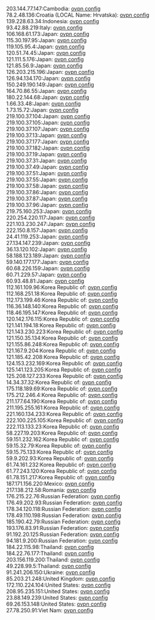 203.144.77.147:Cambodia: [ovpn config](vpn/203_144_77_147.ovpn)  
78.2.48.136:Croatia (LOCAL Name: Hrvatska): [ovpn config](vpn/78_2_48_136.ovpn)  
139.228.63.34:Indonesia: [ovpn config](vpn/139_228_63_34.ovpn)  
93.42.88.219:Italy: [ovpn config](vpn/93_42_88_219.ovpn)  
106.168.61.173:Japan: [ovpn config](vpn/106_168_61_173.ovpn)  
115.30.197.95:Japan: [ovpn config](vpn/115_30_197_95.ovpn)  
119.105.95.4:Japan: [ovpn config](vpn/119_105_95_4.ovpn)  
120.51.74.45:Japan: [ovpn config](vpn/120_51_74_45.ovpn)  
121.111.5.176:Japan: [ovpn config](vpn/121_111_5_176.ovpn)  
121.85.56.9:Japan: [ovpn config](vpn/121_85_56_9.ovpn)  
126.203.215.196:Japan: [ovpn config](vpn/126_203_215_196.ovpn)  
126.94.134.170:Japan: [ovpn config](vpn/126_94_134_170.ovpn)  
150.249.190.149:Japan: [ovpn config](vpn/150_249_190_149.ovpn)  
164.70.86.55:Japan: [ovpn config](vpn/164_70_86_55.ovpn)  
180.22.144.68:Japan: [ovpn config](vpn/180_22_144_68.ovpn)  
1.66.33.48:Japan: [ovpn config](vpn/1_66_33_48.ovpn)  
1.73.15.72:Japan: [ovpn config](vpn/1_73_15_72.ovpn)  
219.100.37.104:Japan: [ovpn config](vpn/219_100_37_104.ovpn)  
219.100.37.105:Japan: [ovpn config](vpn/219_100_37_105.ovpn)  
219.100.37.107:Japan: [ovpn config](vpn/219_100_37_107.ovpn)  
219.100.37.13:Japan: [ovpn config](vpn/219_100_37_13.ovpn)  
219.100.37.177:Japan: [ovpn config](vpn/219_100_37_177.ovpn)  
219.100.37.182:Japan: [ovpn config](vpn/219_100_37_182.ovpn)  
219.100.37.19:Japan: [ovpn config](vpn/219_100_37_19.ovpn)  
219.100.37.31:Japan: [ovpn config](vpn/219_100_37_31.ovpn)  
219.100.37.49:Japan: [ovpn config](vpn/219_100_37_49.ovpn)  
219.100.37.51:Japan: [ovpn config](vpn/219_100_37_51.ovpn)  
219.100.37.55:Japan: [ovpn config](vpn/219_100_37_55.ovpn)  
219.100.37.58:Japan: [ovpn config](vpn/219_100_37_58.ovpn)  
219.100.37.86:Japan: [ovpn config](vpn/219_100_37_86.ovpn)  
219.100.37.87:Japan: [ovpn config](vpn/219_100_37_87.ovpn)  
219.100.37.96:Japan: [ovpn config](vpn/219_100_37_96.ovpn)  
219.75.160.253:Japan: [ovpn config](vpn/219_75_160_253.ovpn)  
220.254.220.117:Japan: [ovpn config](vpn/220_254_220_117.ovpn)  
221.103.230.247:Japan: [ovpn config](vpn/221_103_230_247.ovpn)  
222.150.8.157:Japan: [ovpn config](vpn/222_150_8_157.ovpn)  
24.41.119.253:Japan: [ovpn config](vpn/24_41_119_253.ovpn)  
27.134.147.239:Japan: [ovpn config](vpn/27_134_147_239.ovpn)  
36.13.120.102:Japan: [ovpn config](vpn/36_13_120_102.ovpn)  
58.188.123.189:Japan: [ovpn config](vpn/58_188_123_189.ovpn)  
59.140.177.177:Japan: [ovpn config](vpn/59_140_177_177.ovpn)  
60.68.226.159:Japan: [ovpn config](vpn/60_68_226_159.ovpn)  
60.71.229.57:Japan: [ovpn config](vpn/60_71_229_57.ovpn)  
60.93.48.81:Japan: [ovpn config](vpn/60_93_48_81.ovpn)  
112.161.109.96:Korea Republic of: [ovpn config](vpn/112_161_109_96.ovpn)  
112.168.251.18:Korea Republic of: [ovpn config](vpn/112_168_251_18.ovpn)  
112.173.199.46:Korea Republic of: [ovpn config](vpn/112_173_199_46.ovpn)  
116.36.148.140:Korea Republic of: [ovpn config](vpn/116_36_148_140.ovpn)  
118.46.195.147:Korea Republic of: [ovpn config](vpn/118_46_195_147.ovpn)  
120.142.176.115:Korea Republic of: [ovpn config](vpn/120_142_176_115.ovpn)  
121.141.194.18:Korea Republic of: [ovpn config](vpn/121_141_194_18.ovpn)  
121.143.230.223:Korea Republic of: [ovpn config](vpn/121_143_230_223.ovpn)  
121.150.35.134:Korea Republic of: [ovpn config](vpn/121_150_35_134.ovpn)  
121.155.86.248:Korea Republic of: [ovpn config](vpn/121_155_86_248.ovpn)  
121.167.9.204:Korea Republic of: [ovpn config](vpn/121_167_9_204.ovpn)  
121.185.42.208:Korea Republic of: [ovpn config](vpn/121_185_42_208.ovpn)  
124.153.232.169:Korea Republic of: [ovpn config](vpn/124_153_232_169.ovpn)  
125.141.123.205:Korea Republic of: [ovpn config](vpn/125_141_123_205.ovpn)  
125.208.127.233:Korea Republic of: [ovpn config](vpn/125_208_127_233.ovpn)  
14.34.37.32:Korea Republic of: [ovpn config](vpn/14_34_37_32.ovpn)  
175.118.189.69:Korea Republic of: [ovpn config](vpn/175_118_189_69.ovpn)  
175.212.246.4:Korea Republic of: [ovpn config](vpn/175_212_246_4.ovpn)  
211.177.64.190:Korea Republic of: [ovpn config](vpn/211_177_64_190.ovpn)  
211.195.255.161:Korea Republic of: [ovpn config](vpn/211_195_255_161.ovpn)  
221.160.134.233:Korea Republic of: [ovpn config](vpn/221_160_134_233.ovpn)  
222.100.225.105:Korea Republic of: [ovpn config](vpn/222_100_225_105.ovpn)  
222.113.133.23:Korea Republic of: [ovpn config](vpn/222_113_133_23.ovpn)  
58.227.19.203:Korea Republic of: [ovpn config](vpn/58_227_19_203.ovpn)  
59.151.232.162:Korea Republic of: [ovpn config](vpn/59_151_232_162.ovpn)  
59.15.32.79:Korea Republic of: [ovpn config](vpn/59_15_32_79.ovpn)  
59.15.75.133:Korea Republic of: [ovpn config](vpn/59_15_75_133.ovpn)  
59.9.202.93:Korea Republic of: [ovpn config](vpn/59_9_202_93.ovpn)  
61.74.161.232:Korea Republic of: [ovpn config](vpn/61_74_161_232.ovpn)  
61.77.243.120:Korea Republic of: [ovpn config](vpn/61_77_243_120.ovpn)  
61.78.151.217:Korea Republic of: [ovpn config](vpn/61_78_151_217.ovpn)  
187.171.156.220:Mexico: [ovpn config](vpn/187_171_156_220.ovpn)  
217.138.212.58:Romania: [ovpn config](vpn/217_138_212_58.ovpn)  
176.215.22.76:Russian Federation: [ovpn config](vpn/176_215_22_76.ovpn)  
176.49.202.93:Russian Federation: [ovpn config](vpn/176_49_202_93.ovpn)  
178.34.120.118:Russian Federation: [ovpn config](vpn/178_34_120_118.ovpn)  
178.49.110.198:Russian Federation: [ovpn config](vpn/178_49_110_198.ovpn)  
185.190.42.79:Russian Federation: [ovpn config](vpn/185_190_42_79.ovpn)  
193.176.83.91:Russian Federation: [ovpn config](vpn/193_176_83_91.ovpn)  
91.192.20.125:Russian Federation: [ovpn config](vpn/91_192_20_125.ovpn)  
94.181.9.200:Russian Federation: [ovpn config](vpn/94_181_9_200.ovpn)  
184.22.115.98:Thailand: [ovpn config](vpn/184_22_115_98.ovpn)  
184.22.76.177:Thailand: [ovpn config](vpn/184_22_76_177.ovpn)  
203.156.119.200:Thailand: [ovpn config](vpn/203_156_119_200.ovpn)  
49.228.99.5:Thailand: [ovpn config](vpn/49_228_99_5.ovpn)  
91.241.206.150:Ukraine: [ovpn config](vpn/91_241_206_150.ovpn)  
85.203.21.248:United Kingdom: [ovpn config](vpn/85_203_21_248.ovpn)  
172.110.224.104:United States: [ovpn config](vpn/172_110_224_104.ovpn)  
208.95.235.151:United States: [ovpn config](vpn/208_95_235_151.ovpn)  
23.88.149.239:United States: [ovpn config](vpn/23_88_149_239.ovpn)  
69.26.153.148:United States: [ovpn config](vpn/69_26_153_148.ovpn)  
27.78.250.91:Viet Nam: [ovpn config](vpn/27_78_250_91.ovpn)  
